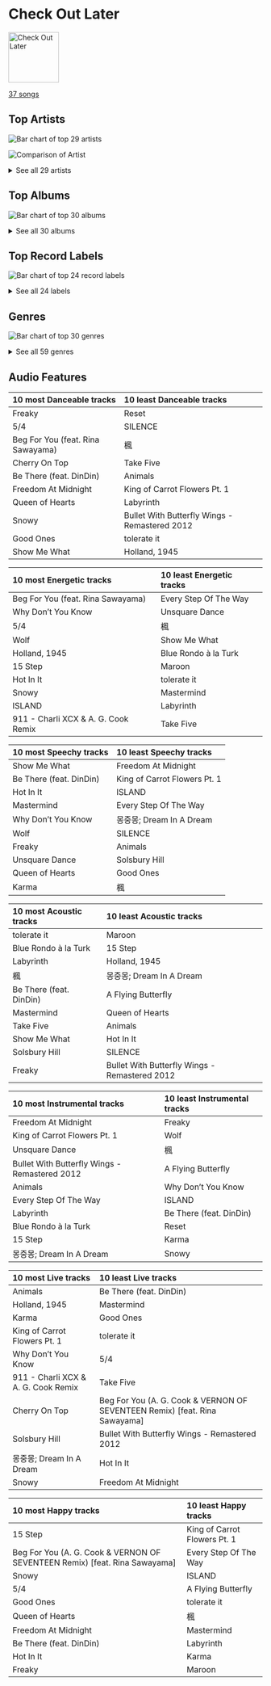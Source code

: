 # Check Out Later


<img src="https://mosaic.scdn.co/640/ab67616d0000b27312626c137c7684fe1662a4f3ab67616d0000b2732ced1760b648799e697e8e02ab67616d0000b273ac815bdd584468a7aa0216e1ab67616d0000b273be123bb6b40736bf093870bd" alt="Check Out Later" width="100" />

[37 songs](check_out_later_tracks.md)

## Top Artists

![Bar chart of top 29 artists](../images/playlists/check_out_later/artists.png)

![Comparison of Artist](../images/playlists/check_out_later/artists_comparison.png)


<details>
<summary>See all 29 artists</summary>

|   Number of Tracks | Art                                                                                              | Artist                                     | 🔗                                                           |
|-------------------:|:-------------------------------------------------------------------------------------------------|:-------------------------------------------|:------------------------------------------------------------|
|                  5 | <img src="https://i.scdn.co/image/ab6761610000e5eb576cb43281160e345f728b71" alt="" width="50" /> | Charli XCX                                 | [🔗](https://open.spotify.com/artist/25uiPmTg16RbhZWAqwLBy5) |
|                  5 | <img src="https://i.scdn.co/image/ab6761610000e5eb5a00969a4698c3132a15fbb0" alt="" width="50" /> | [Taylor Swift](../artists/taylor_swift.md) | [🔗](https://open.spotify.com/artist/06HL4z0CvFAxyc27GXpf02) |
|                  3 | <img src="https://i.scdn.co/image/b6f7dc3c16f95e6df120af205d4007f518b01e0e" alt="" width="50" /> | The Dave Brubeck Quartet                   | [🔗](https://open.spotify.com/artist/4iRZAbYvBqnxrbs6K25aJ7) |
|                  3 | <img src="https://i.scdn.co/image/ab6761610000e5eb9df0f924a5e609c8da143cd5" alt="" width="50" /> | A. G. Cook                                 | [🔗](https://open.spotify.com/artist/335TWGWGFan4vaacJzSiU8) |
|                  3 | <img src="https://i.scdn.co/image/ab6761610000e5eba3c1fca063ed673aed61c885" alt="" width="50" /> | YOUHA                                      | [🔗](https://open.spotify.com/artist/2lZFlNiQMLa2fuX3pkXcan) |
|                  2 | <img src="https://i.scdn.co/image/731f5f71de27c36300d2cf71a7f9cd7f389d0bf7" alt="" width="50" /> | Neutral Milk Hotel                         | [🔗](https://open.spotify.com/artist/2ooIqOf4X2uz4mMptXCtie) |
|                  2 | <img src="https://i.scdn.co/image/ab6761610000e5ebd6442ba68c144b0c84b207a4" alt="" width="50" /> | Rina Sawayama                              | [🔗](https://open.spotify.com/artist/2KEqzdPS7M5YwGmiuPTdr5) |
|                  2 | <img src="https://i.scdn.co/image/ab6761610000e5eb8ec4207332def07fec21874d" alt="" width="50" /> | [ITZY](../artists/itzy.md)                 | [🔗](https://open.spotify.com/artist/2KC9Qb60EaY0kW4eH68vr3) |
|                  2 | <img src="https://i.scdn.co/image/ab6761610000e5eb65b7b48eeac1b113c75f2295" alt="" width="50" /> | YB                                         | [🔗](https://open.spotify.com/artist/1rpgxJZxZMLnFNc1Jmyov5) |
|                  2 | <img src="https://i.scdn.co/image/ab6772690000c46c153adede0a024fd3679af738" alt="" width="50" /> | [David Benoit](../artists/david_benoit.md) | [🔗](https://open.spotify.com/artist/1OLWM7nUNcTjZ9ct4DEPZu) |
|                  1 | <img src="https://i.scdn.co/image/ad5dbe5032b439728af9e711e8c0922a3aebcdbb" alt="" width="50" /> | Peter Gabriel                              | [🔗](https://open.spotify.com/artist/7C4sUpWGlTy7IANjruj02I) |
|                  1 | <img src="https://i.scdn.co/image/ab6761610000e5ebd2c56b558b75841a77d7ea09" alt="" width="50" /> | Nucksal                                    | [🔗](https://open.spotify.com/artist/6v5cGuRCZKq08nLI4WXJuB) |
|                  1 | <img src="https://i.scdn.co/image/ab6761610000e5eb5b1a291b0a6a689091d54d8b" alt="" width="50" /> | IVE                                        | [🔗](https://open.spotify.com/artist/6RHTUrRF63xao58xh9FXYJ) |
|                  1 | <img src="https://i.scdn.co/image/ab67616d0000b27312626c137c7684fe1662a4f3" alt="" width="50" /> | HAEUN                                      | [🔗](https://open.spotify.com/artist/5JIuf9fLWCKGSpUDMTolAI) |
|                  1 | <img src="https://i.scdn.co/image/ab6761610000e5eba03696716c9ee605006047fd" alt="" width="50" /> | [Radiohead](../artists/radiohead.md)       | [🔗](https://open.spotify.com/artist/4Z8W4fKeB5YxbusRsdQVPb) |
|                  1 | <img src="https://i.scdn.co/image/6e6382aacddd7daad02fe915b77644798884c9e5" alt="" width="50" /> | Randy Waldman                              | [🔗](https://open.spotify.com/artist/4DoFQoqKcSPw8CSzyh7trt) |
|                  1 | <img src="https://i.scdn.co/image/ab6761610000e5eb1a7d0845c3b7e2f130264957" alt="" width="50" /> | The Smashing Pumpkins                      | [🔗](https://open.spotify.com/artist/40Yq4vzPs9VNUrIBG5Jr2i) |
|                  1 | <img src="https://i.scdn.co/image/ab6761610000e5eb465b1b62cf6eca8f851aaabc" alt="" width="50" /> | [EXO](../artists/exo.md)                   | [🔗](https://open.spotify.com/artist/3cjEqqelV9zb4BYE3qDQ4O) |
|                  1 | <img src="https://i.scdn.co/image/ab6761610000e5eb805669a8af3067839e92d762" alt="" width="50" /> | TEN                                        | [🔗](https://open.spotify.com/artist/3Q5Qep7ytrjVleNnMnntgQ) |
|                  1 | <img src="https://i.scdn.co/image/ab6761610000e5ebc19b16a0104300245c65c164" alt="" width="50" /> | Gorillaz                                   | [🔗](https://open.spotify.com/artist/3AA28KZvwAUcZuOKwyblJQ) |
|                  1 | <img src="https://i.scdn.co/image/ab6761610000e5eb27c55a5e9ed2a41c01589fae" alt="" width="50" /> | Tiësto                                     | [🔗](https://open.spotify.com/artist/2o5jDhtHVPhrJdv3cEQ99Z) |
|                  1 | <img src="https://i.scdn.co/image/ab6761610000e5eb02b3aa55ba238b2ceafb09da" alt="" width="50" /> | Jay Chou                                   | [🔗](https://open.spotify.com/artist/2elBjNSdBE2Y3f0j1mjrql) |
|                  1 | <img src="https://i.scdn.co/image/ab6761610000e5eba8b955d42229e4cbd03d4cd8" alt="" width="50" /> | VERNON                                     | [🔗](https://open.spotify.com/artist/2Y34b9AOK30zXgL7cAH4NG) |
|                  1 | <img src="https://i.scdn.co/image/ab6761610000e5eb93c6f21062da1ef012275ff6" alt="" width="50" /> | [CHUNG HA](../artists/chung_ha.md)         | [🔗](https://open.spotify.com/artist/2PSJ6YriU7JsFucxACpU7Y) |
|                  1 | <img src="https://i.scdn.co/image/ab6761610000e5eb196f5af772aeb1bdd3a6be65" alt="" width="50" /> | [(G)I-DLE](../artists/_g_i_dle.md)         | [🔗](https://open.spotify.com/artist/2AfmfGFbe0A0WsTYm0SDTx) |
|                  1 | <img src="https://i.scdn.co/image/ab6761610000e5ebc8d3d98a1bccbe71393dbfbf" alt="" width="50" /> | [Lady Gaga](../artists/lady_gaga.md)       | [🔗](https://open.spotify.com/artist/1HY2Jd0NmPuamShAr6KMms) |
|                  1 | <img src="https://i.scdn.co/image/ab6761610000e5eb0accbbe13e1aa147dd27671c" alt="" width="50" /> | Muse                                       | [🔗](https://open.spotify.com/artist/12Chz98pHFMPJEknJQMWvI) |
|                  1 | <img src="https://i.scdn.co/image/ab6761610000e5eb3a6cd2bfd57fe54535d1fe03" alt="" width="50" /> | DinDin                                     | [🔗](https://open.spotify.com/artist/0ugLySQOBIlvWTodx22Wao) |
|                  1 | <img src="https://i.scdn.co/image/ab6761610000e5eb1271f542dad4241c87250fe5" alt="" width="50" /> | Cecile Believe                             | [🔗](https://open.spotify.com/artist/0nZHjqvdLoBy50ZzUH5FNU) |

</details>


## Top Albums

![Bar chart of top 30 albums](../images/playlists/check_out_later/albums.png)


<details>
<summary>See all 30 albums</summary>

|   Number of Tracks | Art                                                                                              | Album                                                                      | 🔗                                                          |
|-------------------:|:-------------------------------------------------------------------------------------------------|:---------------------------------------------------------------------------|:-----------------------------------------------------------|
|                  4 | <img src="https://i.scdn.co/image/ab67616d0000b273bb54dde68cd23e2a268ae0f5" alt="" width="50" /> | Midnights                                                                  | [🔗](https://open.spotify.com/album/151w1FgRZfnKZA9FEcg9Z3) |
|                  2 | <img src="https://i.scdn.co/image/ab67616d0000b27300ace5d3c5bffc123ef1eb51" alt="" width="50" /> | Time Out                                                                   | [🔗](https://open.spotify.com/album/0nTTEAhCZsbbeplyDMIFuA) |
|                  2 | <img src="https://i.scdn.co/image/ab67616d0000b273589ce9a911c6e65b1f80c558" alt="" width="50" /> | In the Aeroplane Over the Sea                                              | [🔗](https://open.spotify.com/album/0vVekV45lOaVKs6RZQQNob) |
|                  2 | <img src="https://i.scdn.co/image/ab67616d0000b273f629eb64fd8ef76a97b154f5" alt="" width="50" /> | CRASH                                                                      | [🔗](https://open.spotify.com/album/1QqipMXWzJhr6yfcNKTp8B) |
|                  2 | <img src="https://i.scdn.co/image/ab67616d0000b273e9cd59d664f597061a513038" alt="" width="50" /> | CHESHIRE                                                                   | [🔗](https://open.spotify.com/album/2a1ezg7hE6Dyuymv1aCnkm) |
|                  1 | <img src="https://i.scdn.co/image/ab67616d0000b27329778e54aa437b78f3520b0e" alt="" width="50" /> | 몽중몽; Dream In A Dream - SM STATION                                         | [🔗](https://open.spotify.com/album/0uPf4jcvMQow0FNkIOxHZF) |
|                  1 | <img src="https://i.scdn.co/image/ab67616d0000b27357a6f5928952c277c4407f98" alt="" width="50" /> | love you more,                                                             | [🔗](https://open.spotify.com/album/3g2OiEeQKfggUe6ViYeLSC) |
|                  1 | <img src="https://i.scdn.co/image/ab67616d0000b27333b8541201f1ef38941024be" alt="" width="50" /> | evermore                                                                   | [🔗](https://open.spotify.com/album/2Xoteh7uEpea4TohMxjtaq) |
|                  1 | <img src="https://i.scdn.co/image/ab67616d0000b27312626c137c7684fe1662a4f3" alt="" width="50" /> | Winter Special (feat. DinDin)                                              | [🔗](https://open.spotify.com/album/5uHVoQ3iICRMjiWws80QhA) |
|                  1 | <img src="https://i.scdn.co/image/ab67616d0000b273be123bb6b40736bf093870bd" alt="" width="50" /> | Why Be?                                                                    | [🔗](https://open.spotify.com/album/4S5PRo1gVG9BvRnCcdYzdS) |
|                  1 | <img src="https://i.scdn.co/image/ab67616d0000b2737ea560d522ef653c268d79c9" alt="" width="50" /> | Time Further Out                                                           | [🔗](https://open.spotify.com/album/0eMXd1VtCXCkuGWn9JjRDT) |
|                  1 | <img src="https://i.scdn.co/image/ab67616d0000b273fc192c54d1823a04ffb6c8c9" alt="" width="50" /> | The 2nd Law                                                                | [🔗](https://open.spotify.com/album/3KuXEGcqLcnEYWnn3OEGy0) |
|                  1 | <img src="https://i.scdn.co/image/ab67616d0000b2732795c34a8931367a0916de54" alt="" width="50" /> | The 1st Album 'XOXO' (Repackage)                                           | [🔗](https://open.spotify.com/album/4qduCvpyBL5hGYdBvCvcDA) |
|                  1 | <img src="https://i.scdn.co/image/ab67616d0000b2732ced1760b648799e697e8e02" alt="" width="50" /> | Taxidriver OST Part.1                                                      | [🔗](https://open.spotify.com/album/3PNXlS9tggXmCm1hrlHDcQ) |
|                  1 | <img src="https://i.scdn.co/image/ab67616d0000b273fe28f2179e0529ae0520f3bd" alt="" width="50" /> | Peter Gabriel 1: Car (Remastered Version)                                  | [🔗](https://open.spotify.com/album/4jd6oC0It60c1J3GpXCv6M) |
|                  1 | <img src="https://i.scdn.co/image/ab67616d0000b273431ac6e6f393acf475730ec6" alt="" width="50" /> | Mellon Collie And The Infinite Sadness (Deluxe Edition)                    | [🔗](https://open.spotify.com/album/55RhFRyQFihIyGf61MgcfV) |
|                  1 | <img src="https://i.scdn.co/image/ab67616d0000b273de3c04b5fc750b68899b20a9" alt="" width="50" /> | In Rainbows                                                                | [🔗](https://open.spotify.com/album/5vkqYmiPBYLaalcmjujWxK) |
|                  1 | <img src="https://i.scdn.co/image/ab67616d0000b273bd8c4b8999cdc5af790b91b2" alt="" width="50" /> | ISLAND                                                                     | [🔗](https://open.spotify.com/album/252HrrsALUd5ysKCJuRCur) |
|                  1 | <img src="https://i.scdn.co/image/ab67616d0000b273ac815bdd584468a7aa0216e1" alt="" width="50" /> | I love                                                                     | [🔗](https://open.spotify.com/album/2Hyuin3i1cSZ1FlQFeCPZH) |
|                  1 | <img src="https://i.scdn.co/image/ab67616d0000b2731e8798f25a1997f0679b2382" alt="" width="50" /> | Hot In It                                                                  | [🔗](https://open.spotify.com/album/6R7Yy0sY9N8PNUhseegr2Q) |
|                  1 | <img src="https://i.scdn.co/image/ab67616d0000b273ce3eb674753352bcaa0ec45b" alt="" width="50" /> | Hands on Me                                                                | [🔗](https://open.spotify.com/album/7KM1Yi5xYv3O6OcKsEeV83) |
|                  1 | <img src="https://i.scdn.co/image/ab67616d0000b273c73a7bb15f43bae86215934b" alt="" width="50" /> | Gorillaz                                                                   | [🔗](https://open.spotify.com/album/0YvYmLBFFwYxgI4U9KKgUm) |
|                  1 | <img src="https://i.scdn.co/image/ab67616d0000b2737d0ee28b2184f96650755916" alt="" width="50" /> | Freedom At Midnight                                                        | [🔗](https://open.spotify.com/album/404TYwH2T33GbA9LdIT9fR) |
|                  1 | <img src="https://i.scdn.co/image/ab67616d0000b2733f67419e4e296d96256cc3f5" alt="" width="50" /> | Every Step Of The Way                                                      | [🔗](https://open.spotify.com/album/50HH21YU6PDn8XZXYGxWkg) |
|                  1 | <img src="https://i.scdn.co/image/ab67616d0000b2732491a35e8c5f8a746f45a8b9" alt="" width="50" /> | ELEVEN -Japanese version-                                                  | [🔗](https://open.spotify.com/album/3T3STfBHgL2LRv4CGlJTAN) |
|                  1 | <img src="https://i.scdn.co/image/ab67616d0000b273335b00966a9839d4dde60256" alt="" width="50" /> | Dawn Of Chromatica                                                         | [🔗](https://open.spotify.com/album/3OevODyllQCrhudfLLnV3y) |
|                  1 | <img src="https://i.scdn.co/image/ab67616d0000b273a27cc2d12832101090ab0363" alt="" width="50" /> | Cherry On Top                                                              | [🔗](https://open.spotify.com/album/7sEDri9xLbg6a27CPoD1v2) |
|                  1 | <img src="https://i.scdn.co/image/ab67616d0000b273b0ed835957dbf3c63184a3bc" alt="" width="50" /> | Beg For You (A. G. Cook & VERNON OF SEVENTEEN Remix) [feat. Rina Sawayama] | [🔗](https://open.spotify.com/album/6snPKZGUbpydW2XJu9ievq) |
|                  1 | <img src="https://i.scdn.co/image/ab67616d0000b2735f4269ee2c76394d8f3d1309" alt="" width="50" /> | 7G                                                                         | [🔗](https://open.spotify.com/album/16NHNs15w1bpkFiBOUgDaB) |
|                  1 | <img src="https://i.scdn.co/image/ab67616d0000b27352667a927da106f60947413a" alt="" width="50" /> | 11月的蕭邦                                                                     | [🔗](https://open.spotify.com/album/6rRydp9XlVoLfTtA3qpWcn) |

</details>


## Top Record Labels

![Bar chart of top 24 record labels](../images/playlists/check_out_later/labels.png)


<details>
<summary>See all 24 labels</summary>

|   Number of Tracks | Label                                                               |
|-------------------:|:--------------------------------------------------------------------|
|                  5 | [Taylor Swift](../labels/taylor_swift.md)                           |
|                  4 | [Universal Music LLC](../labels/universal_music_llc.md)             |
|                  3 | [Legacy](../labels/legacy.md)                                       |
|                  3 | [Columbia](../labels/columbia.md)                                   |
|                  3 | [Atlantic Records](../labels/atlantic_records.md)                   |
|                  2 | [SM Entertainment](../labels/sm_entertainment.md)                   |
|                  2 | [Republic Records](../labels/republic_records.md)                   |
|                  2 | [Merge Records](../labels/merge_records.md)                         |
|                  2 | [GRP](../labels/grp.md)                                             |
|                  1 | [XL Recordings](../labels/xl_recordings.md)                         |
|                  1 | [Warner Records](../labels/warner_records.md)                       |
|                  1 | [Virgin Records](../labels/virgin_records.md)                       |
|                  1 | [Stone Music Entertainment](../labels/stone_music_entertainment.md) |
|                  1 | [Sony Music Labels Inc.](../labels/sony_music_labels_inc_.md)       |
|                  1 | [SBS Contents Hub Co.](../labels/sbs_contents_hub_co_.md)           |
|                  1 | [Real World Productions](../labels/real_world_productions.md)       |
|                  1 | [Parlophone UK](../labels/parlophone_uk.md)                         |
|                  1 | [PC Music](../labels/pc_music.md)                                   |
|                  1 | [Music Recipe](../labels/music_recipe.md)                           |
|                  1 | [JVR](../labels/jvr.md)                                             |
|                  1 | [Interscope](../labels/interscope.md)                               |
|                  1 | [GH Entertainment](../labels/gh_entertainment.md)                   |
|                  1 | [CUBE ENTERTAINMENT](../labels/cube_entertainment.md)               |
|                  1 | [Atlantic Records UK](../labels/atlantic_records_uk.md)             |

</details>


## Genres

![Bar chart of top 30 genres](../images/playlists/check_out_later/genres.png)


<details>
<summary>See all 59 genres</summary>

|   Number of Tracks | Genre                                             |
|-------------------:|:--------------------------------------------------|
|                 10 | [pop](../genres/pop.md)                           |
|                  7 | [k-pop](../genres/k_pop.md)                       |
|                  5 | [dance pop](../genres/dance_pop.md)               |
|                  5 | [art pop](../genres/art_pop.md)                   |
|                  4 | [rock](../genres/rock.md)                         |
|                  4 | permanent wave                                    |
|                  4 | [k-pop girl group](../genres/k_pop_girl_group.md) |
|                  4 | alternative rock                                  |
|                  3 | uk pop                                            |
|                  3 | [post-teen pop](../genres/post_teen_pop.md)       |
|                  3 | metropopolis                                      |
|                  3 | k-indie                                           |
|                  3 | jazz quartet                                      |
|                  3 | jazz                                              |
|                  3 | [electropop](../genres/electropop.md)             |
|                  3 | candy pop                                         |
|                  3 | bebop                                             |
|                  2 | smooth jazz                                       |
|                  2 | lo-fi                                             |
|                  2 | korean indie rock                                 |
|                  2 | indie rock                                        |
|                  2 | indie pop                                         |
|                  2 | elephant 6                                        |
|                  2 | chamber pop                                       |
|                  2 | art rock                                          |
|                  2 | anti-folk                                         |
|                  1 | zhongguo feng                                     |
|                  1 | tropical house                                    |
|                  1 | trance                                            |
|                  1 | taiwan pop                                        |
|                  1 | symphonic rock                                    |
|                  1 | spacegrunge                                       |
|                  1 | [soft rock](../genres/soft_rock.md)               |
|                  1 | slap house                                        |
|                  1 | proto-hyperpop                                    |
|                  1 | [pop rock](../genres/pop_rock.md)                 |
|                  1 | pop dance                                         |
|                  1 | oxford indie                                      |
|                  1 | new wave pop                                      |
|                  1 | new wave                                          |
|                  1 | modern rock                                       |
|                  1 | [mellow gold](../genres/mellow_gold.md)           |
|                  1 | melancholia                                       |
|                  1 | mandopop                                          |
|                  1 | [k-pop boy group](../genres/k_pop_boy_group.md)   |
|                  1 | hyperpop                                          |
|                  1 | house                                             |
|                  1 | grunge                                            |
|                  1 | escape room                                       |
|                  1 | edm                                               |
|                  1 | dutch edm                                         |
|                  1 | deconstructed club                                |
|                  1 | [classic rock](../genres/classic_rock.md)         |
|                  1 | c-pop                                             |
|                  1 | brostep                                           |
|                  1 | big room                                          |
|                  1 | alternative metal                                 |
|                  1 | alternative hip hop                               |
|                  1 | album rock                                        |

</details>


## Audio Features

| 10 most Danceable tracks          | 10 least Danceable tracks                     |
|:----------------------------------|:----------------------------------------------|
| Freaky                            | Reset                                         |
| 5/4                               | SILENCE                                       |
| Beg For You (feat. Rina Sawayama) | 楓                                             |
| Cherry On Top                     | Take Five                                     |
| Be There (feat. DinDin)           | Animals                                       |
| Freedom At Midnight               | King of Carrot Flowers Pt. 1                  |
| Queen of Hearts                   | Labyrinth                                     |
| Snowy                             | Bullet With Butterfly Wings - Remastered 2012 |
| Good Ones                         | tolerate it                                   |
| Show Me What                      | Holland, 1945                                 |

| 10 most Energetic tracks            | 10 least Energetic tracks   |
|:------------------------------------|:----------------------------|
| Beg For You (feat. Rina Sawayama)   | Every Step Of The Way       |
| Why Don’t You Know                  | Unsquare Dance              |
| 5/4                                 | 楓                           |
| Wolf                                | Show Me What                |
| Holland, 1945                       | Blue Rondo à la Turk        |
| 15 Step                             | Maroon                      |
| Hot In It                           | tolerate it                 |
| Snowy                               | Mastermind                  |
| ISLAND                              | Labyrinth                   |
| 911 - Charli XCX & A. G. Cook Remix | Take Five                   |

| 10 most Speechy tracks   | 10 least Speechy tracks      |
|:-------------------------|:-----------------------------|
| Show Me What             | Freedom At Midnight          |
| Be There (feat. DinDin)  | King of Carrot Flowers Pt. 1 |
| Hot In It                | ISLAND                       |
| Mastermind               | Every Step Of The Way        |
| Why Don’t You Know       | 몽중몽; Dream In A Dream        |
| Wolf                     | SILENCE                      |
| Freaky                   | Animals                      |
| Unsquare Dance           | Solsbury Hill                |
| Queen of Hearts          | Good Ones                    |
| Karma                    | 楓                            |

| 10 most Acoustic tracks   | 10 least Acoustic tracks                      |
|:--------------------------|:----------------------------------------------|
| tolerate it               | Maroon                                        |
| Blue Rondo à la Turk      | 15 Step                                       |
| Labyrinth                 | Holland, 1945                                 |
| 楓                         | 몽중몽; Dream In A Dream                         |
| Be There (feat. DinDin)   | A Flying Butterfly                            |
| Mastermind                | Queen of Hearts                               |
| Take Five                 | Animals                                       |
| Show Me What              | Hot In It                                     |
| Solsbury Hill             | SILENCE                                       |
| Freaky                    | Bullet With Butterfly Wings - Remastered 2012 |

| 10 most Instrumental tracks                   | 10 least Instrumental tracks   |
|:----------------------------------------------|:-------------------------------|
| Freedom At Midnight                           | Freaky                         |
| King of Carrot Flowers Pt. 1                  | Wolf                           |
| Unsquare Dance                                | 楓                              |
| Bullet With Butterfly Wings - Remastered 2012 | A Flying Butterfly             |
| Animals                                       | Why Don’t You Know             |
| Every Step Of The Way                         | ISLAND                         |
| Labyrinth                                     | Be There (feat. DinDin)        |
| Blue Rondo à la Turk                          | Reset                          |
| 15 Step                                       | Karma                          |
| 몽중몽; Dream In A Dream                         | Snowy                          |

| 10 most Live tracks                 | 10 least Live tracks                                                       |
|:------------------------------------|:---------------------------------------------------------------------------|
| Animals                             | Be There (feat. DinDin)                                                    |
| Holland, 1945                       | Mastermind                                                                 |
| Karma                               | Good Ones                                                                  |
| King of Carrot Flowers Pt. 1        | tolerate it                                                                |
| Why Don’t You Know                  | 5/4                                                                        |
| 911 - Charli XCX & A. G. Cook Remix | Take Five                                                                  |
| Cherry On Top                       | Beg For You (A. G. Cook & VERNON OF SEVENTEEN Remix) [feat. Rina Sawayama] |
| Solsbury Hill                       | Bullet With Butterfly Wings - Remastered 2012                              |
| 몽중몽; Dream In A Dream               | Hot In It                                                                  |
| Snowy                               | Freedom At Midnight                                                        |

| 10 most Happy tracks                                                       | 10 least Happy tracks        |
|:---------------------------------------------------------------------------|:-----------------------------|
| 15 Step                                                                    | King of Carrot Flowers Pt. 1 |
| Beg For You (A. G. Cook & VERNON OF SEVENTEEN Remix) [feat. Rina Sawayama] | Every Step Of The Way        |
| Snowy                                                                      | ISLAND                       |
| 5/4                                                                        | A Flying Butterfly           |
| Good Ones                                                                  | tolerate it                  |
| Queen of Hearts                                                            | 楓                            |
| Freedom At Midnight                                                        | Mastermind                   |
| Be There (feat. DinDin)                                                    | Labyrinth                    |
| Hot In It                                                                  | Karma                        |
| Freaky                                                                     | Maroon                       |
